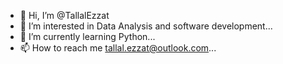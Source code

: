 - 👋 Hi, I’m @TallalEzzat
- 👀 I’m interested in Data Analysis and software development...
- 🌱 I’m currently learning Python...
- 📫 How to reach me tallal.ezzat@outlook.com...

<!---
TallalEzzat/TallalEzzat is a ✨ special ✨ repository because its `README.md` (this file) appears on your GitHub profile.
You can click the Preview link to take a look at your changes.
--->
